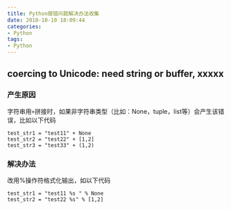 ```yaml
---
title: Python报错问题解决办法收集
date: 2018-10-10 18:09:44
categories:
- Python
tags:
- Python
---
```


## coercing to Unicode: need string or buffer, xxxxx

### 产生原因

字符串用`+`拼接时，如果非字符串类型（比如：None，tuple，list等）会产生该错误，比如以下代码

```
test_str1 = "test11" + None
test_str2 = "test22" + [1,2]
test_str3 = "test33" + (1,2)
```

### 解决办法

改用%操作符格式化输出，如以下代码

```
test_str1 = "test11 %s " % None
test_str2 = "test22 %s" % [1,2]
```

